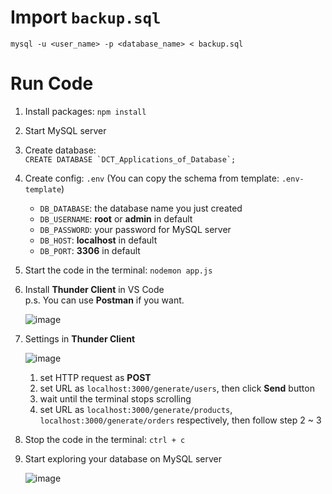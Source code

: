 # Import `backup.sql`
    mysql -u <user_name> -p <database_name> < backup.sql

# Run Code

1. Install packages: ```npm install```

2. Start MySQL server  

3. Create database:  
    ```CREATE DATABASE `DCT_Applications_of_Database`;```

4. Create config: ```.env``` (You can copy the schema from template: ```.env-template```)

    - `DB_DATABASE`: the database name you just created
    - `DB_USERNAME`: **root** or **admin** in default
    - `DB_PASSWORD`: your password for MySQL server
    - `DB_HOST`: **localhost** in default
    - `DB_PORT`: **3306** in default 

5. Start the code in the terminal: ```nodemon app.js```

6. Install **Thunder Client** in VS Code  
    p.s. You can use **Postman** if you want.

    ![image](https://github.com/raamiiChu/Applications_of_Database/assets/87169493/6a146d30-f63a-4fe6-8eb3-bb5dc3aa704f)


8. Settings in **Thunder Client**

    ![image](https://github.com/raamiiChu/Applications_of_Database/assets/87169493/fa889d66-1504-42ca-a62a-b990672f0dd7)

    1. set HTTP request as **POST**
    2. set URL as `localhost:3000/generate/users`, then click **Send** button
    3. wait until the terminal stops scrolling
    4. set URL as `localhost:3000/generate/products`, `localhost:3000/generate/orders` respectively, then follow step 2 ~ 3

9. Stop the code in the terminal: ```ctrl + c```

10. Start exploring your database on MySQL server

    ![image](https://github.com/raamiiChu/Applications_of_Database/assets/87169493/f6d9949e-00d0-4ce2-8d21-bd6d200111f1)
